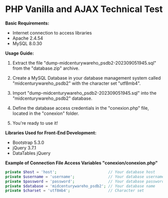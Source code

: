 
# PHP Vanilla and AJAX Technical Test

**Basic Requirements:**

- Internet connection to access libraries
- Apache 2.4.54
- MySQL 8.0.30

**Usage Guide:**

1. Extract the file "dump-midcenturywareho_psdb2-202309051945.sql" from the "database.zip" archive.

2. Create a MySQL Database in your database management system called "midcenturywareho_psdb2" with the character set "utf8mb4".

3. Import "dump-midcenturywareho_psdb2-202309051945.sql" into the "midcenturywareho_psdb2" database.

4. Define the database access credentials in the "conexion.php" file, located in the "conexion" folder.
5. You're ready to use it!

**Libraries Used for Front-End Development:**

- Bootstrap 5.3.0
- jQuery 3.7.1
- DataTables jQuery

**Example of Connection File Access Variables "conexion/conexion.php"**

```php
private $host = 'host';                       // Your database host
private $username = 'username';               // Your database username
private $password = 'password';               // Your database password
private $database = 'midcenturywareho_psdb2'; // Your database name
private $charset = 'utf8mb4';                 // Character set
